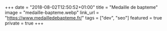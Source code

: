 +++
date = "2018-08-02T12:50:52+01:00"
title = "Medaille de bapteme"
image = "medaille-bapteme.webp"
link_url = "https://www.medailledebapteme.fr/"
tags = ["dev", "seo"]
featured = true
private = true
+++